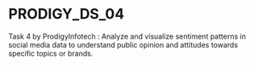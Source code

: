 # PRODIGY_DS_04
Task 4 by ProdigyInfotech : Analyze and visualize sentiment patterns in social media data to understand public opinion and attitudes towards specific topics or brands.
